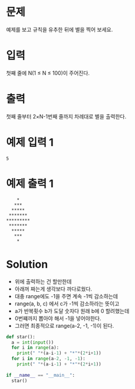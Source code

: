 # 문제
예제를 보고 규칙을 유추한 뒤에 별을 찍어 보세요.

# 입력
첫째 줄에 N(1 ≤ N ≤ 100)이 주어진다.

# 출력
첫째 줄부터 2×N-1번째 줄까지 차례대로 별을 출력한다.

# 예제 입력 1 
    5
# 예제 출력 1 
        *
       ***
      *****
     *******
    *********
     *******
      *****
       ***
        *
# Solution
- 위에 출력하는 건 할만한데
- 아래꺼 짜는게 생각보다 까다로웠다.
- 대충 range에도 -1을 주면 계속 -1씩 감소하는데
- range(a, b, c) 에서 c가 -1씩 감소하라는 뜻이고
- a가 반복횟수 b가 도달 숫자다 원래 b에 0 할려했는데
- 0번쨰까지 뽑아야 해서 -1을 넣어야한다.
- 그러면 최종적으로 range(a-2, -1, -1)이 된다.
```python
def star():
  a = int(input())
  for i in range(a):
    print(" "*(a-i-1) + "*"*(2*i+1))
  for i in range(a-2, -1, -1):
    print(" "*(a-i-1) + "*"*(2*i+1))
 
if __name__ == "__main__":
  star()
```
